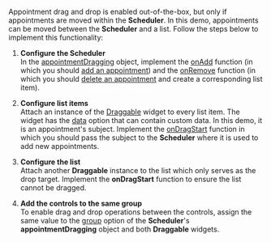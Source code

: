 Appointment drag and drop is enabled out-of-the-box, but only if appointments are moved within the **Scheduler**. In this demo, appointments can be moved between the **Scheduler**  and a list. Follow the steps below to implement this functionality:

1. **Configure the Scheduler**       
In the [appointmentDragging][0] object, implement the [onAdd][2] function (in which you should [add an appointment][1]) and the [onRemove][4] function (in which you should [delete an appointment][3] and create a corresponding list item).

2. **Configure list items**      
Attach an instance of the [Draggable][5] widget to every list item. The widget has the [data][6] option that can contain custom data. In this demo, it is an appointment's subject. Implement the [onDragStart][7] function in which you should pass the subject to the **Scheduler** where it is used to add new appointments.

3. **Configure the list**        
Attach another **Draggable** instance to the list which only serves as the drop target. Implement the **onDragStart** function to ensure the list cannot be dragged.

4. **Add the controls to the same group**            
To enable drag and drop operations between the controls, assign the same value to the [group][8] option of the **Scheduler**'s **appointmentDragging** object and both **Draggable** widgets. 

[0]: /Documentation/ApiReference/UI_Widgets/dxScheduler/Configuration/appointmentDragging/
[1]: /Documentation/ApiReference/UI_Widgets/dxScheduler/Methods/#addAppointmentappointment
[2]: /Documentation/ApiReference/UI_Widgets/dxScheduler/Configuration/appointmentDragging/#onAdd
[3]: /Documentation/ApiReference/UI_Widgets/dxScheduler/Methods/#deleteAppointmentappointment
[4]: /Documentation/ApiReference/UI_Widgets/dxScheduler/Configuration/appointmentDragging/#onRemove
[5]: /Documentation/ApiReference/UI_Widgets/dxDraggable/
[6]: /Documentation/ApiReference/UI_Widgets/dxDraggable/Configuration/#data
[7]: /Documentation/ApiReference/UI_Widgets/dxDraggable/Configuration/#onDragStart
[8]: /Documentation/ApiReference/UI_Widgets/dxDraggable/Configuration/#group
